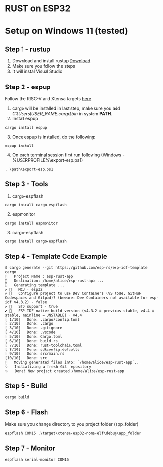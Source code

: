 # RUST on ESP32 


# Setup on Windows 11 (tested)
## Step 1 - rustup
1. Download and install rustup [Download](https://rustup.rs/)
2. Make sure you follow the steps
3. It will instal Visual Studio

## Step 2 - espup
Follow the RISC-V and Xtensa targets [here](https://esp-rs.github.io/book/installation/index.html#risc-v-and-xtensa-targets)
1. cargo will be installed in last step, make sure you add  *C:\Users\USER_NAME\.cargo\bin* in system **PATH**.
2. Install espup
```shell 
cargo install espup
```
3. Once espup is installed, do the following:
```shell
espup install
```
4. On each terminal session first run following (Windows - %USERPROFILE%\export-esp.ps1)
```shell
. \path\export-esp.ps1
```

## Step 3 - Tools
1. cargo-espflash 
```shell
cargo install cargo-espflash
```
2. espmonitor
```shell
cargo install espmonitor
```

3. cargo-espflash 
```shell
cargo install cargo-espflash
```

## Step 4 - Template Code Example
```shell
$ cargo generate --git https://github.com/esp-rs/esp-idf-template cargo
🤷   Project Name : esp-rust-app
🔧   Destination: /home/alice/esp-rust-app ...
🔧   Generating template ...
✔ 🤷   MCU · esp32
✔ 🤷   Configure project to use Dev Containers (VS Code, GitHub Codespaces and Gitpod)? (beware: Dev Containers not available for esp-idf v4.3.2) · false
✔ 🤷   STD support · true
✔ 🤷   ESP-IDF native build version (v4.3.2 = previous stable, v4.4 = stable, mainline = UNSTABLE) · v4.4
[ 1/10]   Done: .cargo/config.toml
[ 2/10]   Done: .cargo
[ 3/10]   Done: .gitignore
[ 4/10]   Done: .vscode
[ 5/10]   Done: Cargo.toml
[ 6/10]   Done: build.rs
[ 7/10]   Done: rust-toolchain.toml
[ 8/10]   Done: sdkconfig.defaults
[ 9/10]   Done: src/main.rs
[10/10]   Done: src
🔧   Moving generated files into: `/home/alice/esp-rust-app`...
💡   Initializing a fresh Git repository
✨   Done! New project created /home/alice/esp-rust-app
```

## Step 5 - Build
```shell
cargo build
```

## Step 6 - Flash
Make sure you change directory to you project folder (app_folder)
```shell
espflash COM15 .\target\xtensa-esp32-none-elf\debug\app_folder
```

## Step 7 - Monitor
```shell
espflash serial-monitor COM15
```

